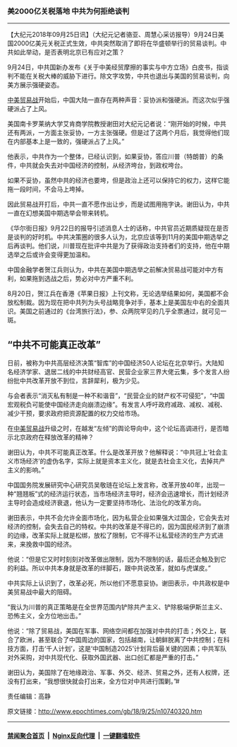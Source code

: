 ### 美2000亿关税落地 中共为何拒绝谈判
------------------------

<p>【大纪元2018年09月25日讯】（大纪元记者骆亚、周慧心采访报导）9月24日美国2000亿美元关税正式生效，中共突然取消了即将在华盛顿举行的贸易谈判。中共如此举动，是否表明北京已有应对之策？</p>
<p class="p1"><span class="s1">9月24日，中共国新办发布《关于中美经贸摩擦的事实与中方立场》白皮书，指谈判不能在关税大棒的威胁下进行。除文字攻势，中共也退出与美国的贸易谈判，向美方展示强硬姿态。</span></p>
<p class="p1"><span class="s1"><a href="http://www.epochtimes.com/gb/tag/%E4%B8%AD%E7%BE%8E%E8%B4%B8%E6%98%93%E6%88%98.html">中美贸易战</a>开始后，中国大陆一直存在两种声音：妥协派和强硬派。而这次似乎强硬派占了上风。</span></p>
<p class="p1"><span class="s1">美国南卡罗莱纳大学艾肯商学院教授谢田对大纪元记者说：“刚开始的时候，中共还有两派，一方面主张妥协，一方主张强硬。但是过了这两个月后，我觉得他们现在内部基本上是一致的，强硬派占了上风。”</span></p>
<p class="p1"><span class="s1">他表示，中共作为一个整体，已经认识到，如果妥协，答应川普（特朗普）的条件，中共就会失去对中国经济的控制，从经济垮台，到政权垮台。</span></p>
<p class="p1"><span class="s1">如果不妥协，虽然中共的经济也要垮，但是政治上还可以保持它的权力，这样它能拖一段时间，不会马上垮掉。</span></p>
<p class="p1"><span class="s1">因此贸易战开打后，中共一直不愿作出让步，而是试图用拖字诀。谢田认为，中共一直在幻想美国中期选举会带来转机。</span></p>
<p class="p1"><span class="s1">《华尔街日报》9月22日的报导引述消息人士的话称，中共官员近期质疑现在是否是谈判的好时机。中共决策圈的很多人认为，北京应该等到11月的美国中期选举之后再谈判。他们说，川普现在批评中共是为了获得政治支持者们的支持，他在中期选举之后或许会变得更加温和。</span></p>
<p class="p1"><span class="s1">中国金融学者贺江兵则认为，中共在美国中期选举之前解决贸易战可能对中方有利，如果拖到选战之后，势必对中方严重不利。</span></p>
<p class="p1"><span class="s1">8月20日，贺江兵在香港《苹果日报》上刊文称，无论选举结果如何，美国都不会放松制裁。因为现在把中共列为头号战略竞争对手，基本上是美国左中右的全面共识。</span><span class="s1">美国之前通过的《台湾旅行法》，参、众两院罕见的几乎全票通过，就可见一斑。</span></p>
<h2 class="p1">“中共不可能真正改革”</h4>
<p class="p1"><span class="s1">日前，被称为中共高层经济决策“智库”的中国经济50人论坛在北京举行。大陆知名经济学家、退居二线的中共财经高官、民营企业家三界大佬云集，多个发言人纷纷批中共改革开放不到位，言辞犀利，极为少见。</span></p>
<p class="p1"><span class="s1">与会者表示“消灭私有制是一种不和谐音”，“民营企业的财产权不可侵犯”，“中国宏观税负可能使中国经济走向崩溃边缘”。有发言人呼吁政府减政、减权、减税、减少干预，要求政府把资源配置的权力交给市场。 </span></p>
<p class="p1"><span class="s1">在<a href="http://www.epochtimes.com/gb/tag/%E4%B8%AD%E7%BE%8E%E8%B4%B8%E6%98%93%E6%88%98.html">中美贸易战</a>升级之时，在越发“左倾”的舆论导向中，这个论坛高调进行，是否暗示北京政府在释放改革的精神？</span></p>
<p class="p1"><span class="s1">谢田认为，中共不可能真正改革。什么是改革开放？他解释说：“中共冠上‘社会主义市场经济’的虚伪名字，实际上就是资本主义化，就是去社会主义化，去掉共产主义的影响。”</span></p>
<p class="p1"><span class="s1">中国国务院发展研究中心研究员</span><span class="s1">吴敬琏在论坛上发言称，改革开放40年，出现一种“翘翘板”式的经济运行状态，当市场经济主导时，经济会迅速增长，而计划经济主导时会造成经济衰退，他认为一定要坚持市场化、法治化的改革方向。</span></p>
<p class="p1"><span class="s1">谢田表示，中共不会允许全面市场化，因为私营企业如果强大过国企，它会失去对经济的控制，会失去自己的特权。中共的改革是不得已的，因为国民经济到了崩溃的边缘，改革实际上就是松绑，放松了限制，它不得不让私营经济的生产方式进来，来挽救中国的经济。</span></p>
<p class="p1"><span class="s1">他说：“但是它又时时刻刻对改革做出限制，因为不限制的话，最后还会触及到它的利益。所以中共本身就是改革的绊脚石，跟中共说改革，就如与虎谋皮。”</span></p>
<p class="p1"><span class="s1">中共实际上认识到了，改革必死，所以他们不愿意妥协。谢田表示，中共政权是中美贸易战中最大的阻碍。</span></p>
<p class="p1"><span class="s1">“我认为川普的真正策略是在全世界范围内铲除共产主义、铲除极端伊斯兰主义、恐怖主义，全方位地出击。”</span></p>
<p class="p1"><span class="s1">他说：“除了贸易战，美国在军事、网络空间都在加强对中共的打击；外交上，联合了欧洲，甚至联合了中国周边的国家，包括越南，让朝鲜脱离了中共控制；在科技方面，打击‘千人计划’，这是‘中国制造2025’计划背后最关键的因素；中共军队对外采购，对中共现代化、获取外国武器、出口创汇都是严重的打击。”</span></p>
<p class="p1"><span class="s1">谢田认为，美国除了在地缘政治、军事、外交、经济、贸易之外，还有人权牌，还没有打出来，“我想很快就会打出来，全方位对中共进行围剿。”#</span></p>
<p class="p1">责任编辑：高静</p>

原文链接：http://www.epochtimes.com/gb/18/9/25/n10740320.htm


------------------------
#### [禁闻聚合首页](https://github.com/gfw-breaker/banned-news/blob/master/README.md) &nbsp;|&nbsp; [Nginx反向代理](https://github.com/gfw-breaker/open-proxy/blob/master/README.md) &nbsp;|&nbsp; [一键翻墙软件](https://github.com/gfw-breaker/nogfw/blob/master/README.md)